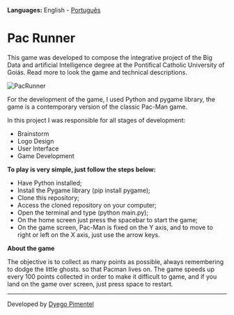 **Languages:** English - [Português](README_PT-BR.md)

# Pac Runner

This game was developed to compose the integrative project of the Big Data and artificial Intelligence degree at the Pontifical Catholic University of Goiás. Read more to look the game and technical descriptions.

![PacRunner](https://user-images.githubusercontent.com/40842815/172657405-96553327-91e4-4618-8037-49269a1990eb.gif)

For the development of the game,  I used Python and pygame library, the game is a contemporary version of the classic Pac-Man game.

In this project I was responsible for all stages of development:
- Brainstorm
- Logo Design
- User Interface
- Game Development


**To play is very simple, just follow the steps below:**
- Have Python installed;
- Install the Pygame library (pip install pygame);
- Clone this repository;
- Access the cloned repository on your computer;
- Open the terminal and type (python main.py);
- On the home screen just press the spacebar to start the game;
- On the game screen, Pac-Man is fixed on the Y axis, and to move to
right or left on the X axis, just use the arrow keys.


**About the game**

The objective is to collect as many points as possible, always remembering to dodge the little ghosts.
so that Pacman lives on. The game speeds up every 100 points collected in order to make it difficult to
game, and if you land on the game over screen, just press space to restart.

---
Developed by [Dyego Pimentel](https://www.linkedin.com/in/dyegopimentel/)

